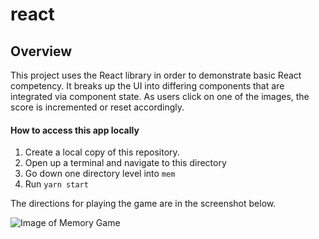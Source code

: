 # react
## Overview

This project uses the React library in order to demonstrate basic React competency. It breaks up the UI into differing components that are integrated via component state. As users click on one of the images, the score is incremented or reset accordingly.

#### How to access this app locally

1) Create a local copy of this repository.
2) Open up a terminal and navigate to this directory
3) Go down one directory level into `mem`
4) Run `yarn start`

The directions for playing the game are in the screenshot below.

![Image of Memory Game](https://i.imgur.com/4xqBW1G.jpg)

